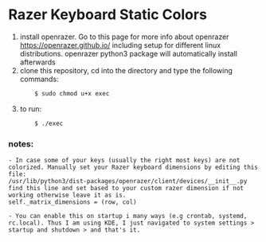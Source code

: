 # Razer Keyboard Static Colors

1. install openrazer. Go to this page for more info about openrazer https://openrazer.github.io/ including setup for different linux distributions.
openrazer python3 package will automatically install afterwards
2. clone this repository, cd into the directory and type the following commands:
    ```bash
        $ sudo chmod u+x exec
    ```
3. to run:
    ```bash
        $ ./exec
    ```
### notes:
    - In case some of your keys (usually the right most keys) are not colorized. Manually set your Razer keyboard dimensions by editing this file:
    /usr/lib/python3/dist-packages/openrazer/client/devices/__init__.py
    find this line and set based to your custom razer dimension if not working otherwise leave it as is.
    self._matrix_dimensions = (row, col)

    - You can enable this on startup i many ways (e.g crontab, systemd, rc.local). Thus I am using KDE, I just navigated to system settings > startup and shutdown > and that's it.

